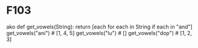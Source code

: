 # F103
ako
def get_vowels(String):
    return [each for each in String if each in "and"]
get_vowels("ani") # [1, 4, 5]
get_vowels("lu") # []
get_vowels("dop") # [1, 2, 3]

